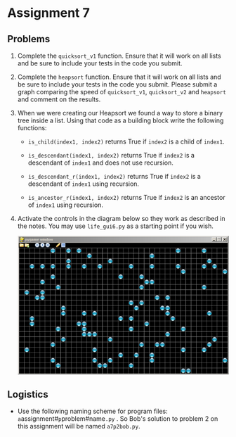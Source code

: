 # Assignment 7

## Problems

1.  Complete the `quicksort_v1` function. Ensure that it will work on
    all lists and be sure to include your tests in the code you submit.

2.  Complete the `heapsort` function. Ensure that it will work on all
    lists and be sure to include your tests in the code you submit. 
    Please submit a graph comparing the speed of `quicksort_v1`, 
    `quicksort_v2` and `heapsort` and comment on the results.

3.  When we were creating our Heapsort we found a way to store a binary
    tree inside a list. Using that code as a building block write the
    following functions:

    -   `is_child(index1, index2)` returns True if `index2` is a child
        of `index1`.

    -   `is_descendant(index1, index2)` returns True if `index2` is a
        descendant of `index1` and does not use recursion.

    -   `is_descendant_r(index1, index2)` returns True if `index2` is a
        descendant of `index1` using recursion.

    -   `is_ancestor_r(index1, index2)` returns True if `index2` is an
        ancestor of `index1` using recursion.

4.  Activate the controls in the diagram below so they work as described
    in the notes. You may use `life_gui6.py` as a starting point if you
    wish.

    ![Sample output.](../07.2_CGoL_4_GUI/pygame_test_life_1.output.png)

## Logistics

-   Use the following naming scheme for program files: 
    `a`assignment#`p`problem#name`.py` . So Bob's solution to problem 2 
    on this assignment will be named `a7p2bob.py`.


